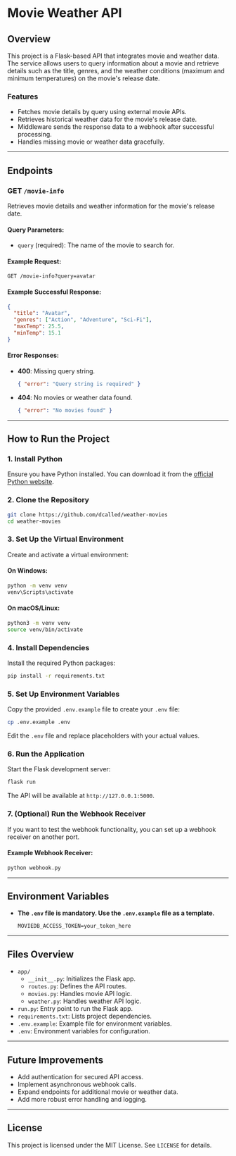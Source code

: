 # Movie Weather API

## **Overview**
This project is a Flask-based API that integrates movie and weather data. The service allows users to query information about a movie and retrieve details such as the title, genres, and the weather conditions (maximum and minimum temperatures) on the movie's release date.

### **Features**
- Fetches movie details by query using external movie APIs.
- Retrieves historical weather data for the movie's release date.
- Middleware sends the response data to a webhook after successful processing.
- Handles missing movie or weather data gracefully.

---

## **Endpoints**

### **GET `/movie-info`**
Retrieves movie details and weather information for the movie's release date.

#### Query Parameters:
- `query` (required): The name of the movie to search for.

#### Example Request:
```http
GET /movie-info?query=avatar
```

#### Example Successful Response:
```json
{
  "title": "Avatar",
  "genres": ["Action", "Adventure", "Sci-Fi"],
  "maxTemp": 25.5,
  "minTemp": 15.1
}
```

#### Error Responses:
- **400**: Missing query string.
  ```json
  { "error": "Query string is required" }
  ```
- **404**: No movies or weather data found.
  ```json
  { "error": "No movies found" }
  ```

---

## **How to Run the Project**

### **1. Install Python**
Ensure you have Python installed. You can download it from the [official Python website](https://www.python.org/).

### **2. Clone the Repository**
```bash
git clone https://github.com/dcalled/weather-movies
cd weather-movies
```

### **3. Set Up the Virtual Environment**
Create and activate a virtual environment:

#### On Windows:
```bash
python -m venv venv
venv\Scripts\activate
```

#### On macOS/Linux:
```bash
python3 -m venv venv
source venv/bin/activate
```

### **4. Install Dependencies**
Install the required Python packages:
```bash
pip install -r requirements.txt
```

### **5. Set Up Environment Variables**
Copy the provided `.env.example` file to create your `.env` file:
```bash
cp .env.example .env
```
Edit the `.env` file and replace placeholders with your actual values.

### **6. Run the Application**
Start the Flask development server:
```bash
flask run
```

The API will be available at `http://127.0.0.1:5000`.

### **7. (Optional) Run the Webhook Receiver**
If you want to test the webhook functionality, you can set up a webhook receiver on another port.

#### Example Webhook Receiver:
```bash
python webhook.py
```

---

## **Environment Variables**
- **The `.env` file is mandatory. Use the `.env.example` file as a template.**
  ```plaintext
  MOVIEDB_ACCESS_TOKEN=your_token_here
  ```

---

## **Files Overview**

- `app/`
  - `__init__.py`: Initializes the Flask app.
  - `routes.py`: Defines the API routes.
  - `movies.py`: Handles movie API logic.
  - `weather.py`: Handles weather API logic.
- `run.py`: Entry point to run the Flask app.
- `requirements.txt`: Lists project dependencies.
- `.env.example`: Example file for environment variables.
- `.env`: Environment variables for configuration.

---

## **Future Improvements**
- Add authentication for secured API access.
- Implement asynchronous webhook calls.
- Expand endpoints for additional movie or weather data.
- Add more robust error handling and logging.

---

## **License**
This project is licensed under the MIT License. See `LICENSE` for details.

